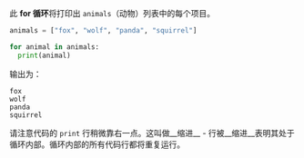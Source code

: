此 **for 循环**将打印出 `animals`（动物）列表中的每个项目。 

```python
animals = ["fox", "wolf", "panda", "squirrel"]

for animal in animals:
  print(animal)
```

输出为：
```
fox
wolf
panda
squirrel
```

请注意代码的 `print` 行稍微靠右一点。这叫做__缩进__ - 行被__缩进__表明其处于循环内部。循环内部的所有代码行都将重复运行。

